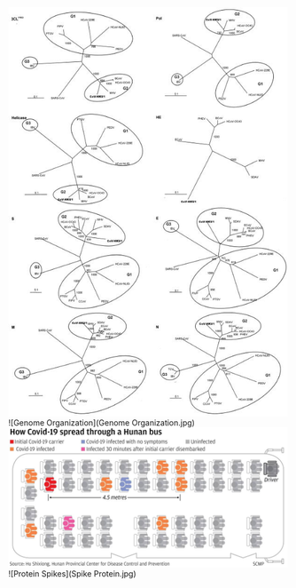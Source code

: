 ![Family Tree](FamilyTree.jpg)
![Genome Organization](Genome Organization.jpg)
![Hunan Bus Outbreak](HunanBusOutbreak.jpg)
![Protein Spikes](Spike Protein.jpg)